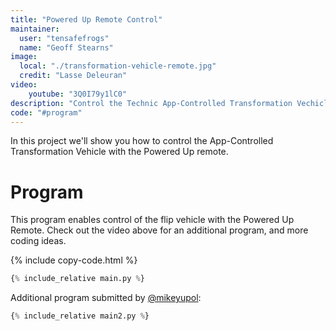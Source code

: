 ```yaml
---
title: "Powered Up Remote Control"
maintainer:
  user: "tensafefrogs"
  name: "Geoff Stearns"
image:
  local: "./transformation-vehicle-remote.jpg"
  credit: "Lasse Deleuran"
video:
    youtube: "3Q0I79y1lC0"
description: "Control the Technic App-Controlled Transformation Vechicle with the Powered Up Remote."
code: "#program"
---
```


In this project we'll show you how to control the App-Controlled Transformation Vehicle with the Powered Up remote.

# Program

This program enables control of the flip vehicle with the Powered Up Remote.
Check out the video above for an additional program, and more coding ideas.

{% include copy-code.html %}

```python
{% include_relative main.py %}
```

Additional program submitted by [@mikeyupol](https://github.com/mikeyupol):

```python
{% include_relative main2.py %}
```
